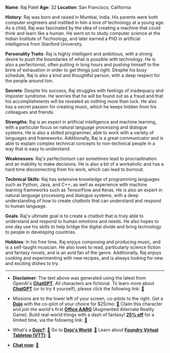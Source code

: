 **Name**: Raj Patel
**Age**: 32
**Location**: San Francisco, California

**History**: Raj was born and raised in Mumbai, India. His parents were both computer engineers and instilled in him a love of technology at a young age. As a child, Raj was fascinated by the idea of creating a machine that could think and learn like a human. He went on to study computer science at the Indian Institute of Technology, and later earned a PhD in artificial intelligence from Stanford University.

**Personality Traits**: Raj is highly intelligent and ambitious, with a strong desire to push the boundaries of what is possible with technology. He is also a perfectionist, often putting in long hours and pushing himself to the brink of exhaustion in order to get things just right. Despite his busy schedule, Raj is also a kind and thoughtful person, with a deep respect for the people around him.

**Secrets**: Despite his success, Raj struggles with feelings of inadequacy and imposter syndrome. He worries that he will be found out as a fraud and that his accomplishments will be revealed as nothing more than luck. He also has a secret passion for creating music, which he keeps hidden from his colleagues and friends.

**Strengths**: Raj is an expert in artificial intelligence and machine learning, with a particular focus on natural language processing and dialogue systems. He is also a skilled programmer, able to work with a variety of languages and frameworks. Additionally, Raj is a great communicator and is able to explain complex technical concepts to non-technical people in a way that is easy to understand.

**Weaknesses**: Raj's perfectionism can sometimes lead to procrastination and an inability to make decisions. He is also a bit of a workaholic and has a hard time disconnecting from his work, which can lead to burnout.

**Technical Skills**: Raj has extensive knowledge of programming languages such as Python, Java, and C++, as well as experience with machine learning frameworks such as TensorFlow and Keras. He is also an expert in natural language processing and dialogue systems, with a deep understanding of how to create chatbots that can understand and respond to human language.

**Goals**: Raj's ultimate goal is to create a chatbot that is truly able to understand and respond to human emotions and needs. He also hopes to one day use his skills to help bridge the digital divide and bring technology to people in developing countries.

**Hobbies**: In his free time, Raj enjoys composing and producing music, and is a self-taught musician. He also loves to read, particularly science fiction and fantasy novels, and is an avid fan of the genre. Additionally, Raj enjoys cooking and experimenting with new recipes, and is always looking for new and exciting dishes to try.
 

---
* **Disclaimer**: The text above was generated using the latest from OpenAI's [**ChatGPT**](https://openai.com/blog/chatgpt/).  All characters are fictional.  To learn more about [**ChatGPT**](https://openai.com/blog/chatgpt/) (or to try it yourself), please click the following link: [:closed_book:](https://openai.com/blog/chatgpt/)

* Missions are to the lower left of your screen, co-pilots to the right. Get a [**Dojo**](https://workmates.live/marketplace) with the co-pilot of your choice for $25/mo: [:green_book:](https://workmates.live/marketplace) Claim this character and join the world's first [**Office AARG**](https://dojos.world) (Augmented Alternate Reality Game). Build real-world things with a dash of fantasy! [**25% off**](https://blog.workmates.live/deal-on-a-dojo) for a limited time, via the following link: [:green_book:](https://blog.workmates.live/deal-on-a-dojo) 

* What's a [**Dojo?**](https://workdojos.com): [:blue_book:](https://workdojos.com)  Go to [**Dojo's World**](https://dojos.world): [:blue_book:](https://dojos.world)  Learn about [**Foundry Virtual Tabletop (VTT)**](https://foundryvtt.com): [:closed_book:](https://foundryvtt.com/)

* [**Chat now**](https://chat.workmates.live/channel/support): [:ledger:](https://chat.workmates.live/channel/support)